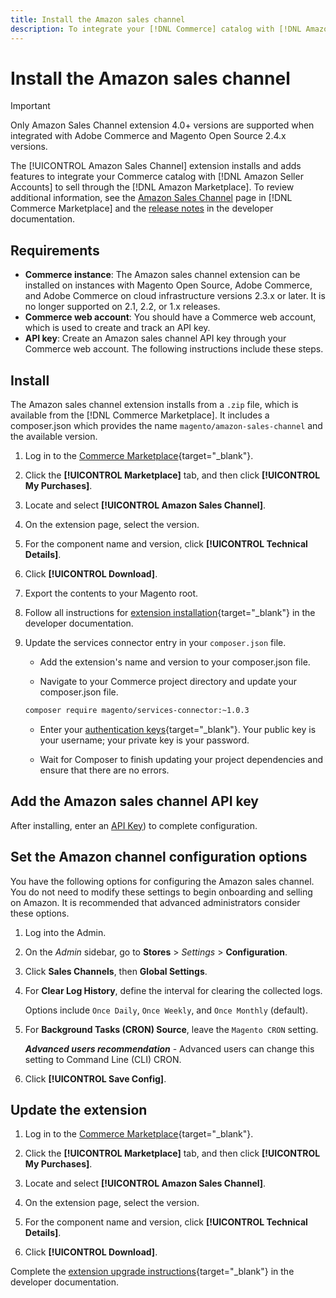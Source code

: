 ```yaml
---
title: Install the Amazon sales channel
description: To integrate your [!DNL Commerce] catalog with [!DNL Amazon Seller Accounts] and sell through the [!DNL Amazon Marketplace], download and install the Amazon sales channel extension.
---
```


# Install the Amazon sales channel

>[!IMPORTANT]
>
>Only Amazon Sales Channel extension 4.0+ versions are supported when integrated with Adobe Commerce and Magento Open Source 2.4.x versions.

The [!UICONTROL Amazon Sales Channel] extension installs and adds features to integrate your Commerce catalog with [!DNL Amazon Seller Accounts] to sell through the [!DNL Amazon Marketplace]. To review additional information, see the [Amazon Sales Channel](https://marketplace.magento.com/magento-module-amazon.html) page in [!DNL Commerce Marketplace] and the [release notes](https://devdocs.magento.com/extensions/amazon-sales/release-notes/) in the developer documentation.

## Requirements

-  **Commerce instance**: The Amazon sales channel extension can be installed on instances with Magento Open Source, Adobe Commerce, and Adobe Commerce on cloud infrastructure versions 2.3.x or later. It is no longer supported on 2.1, 2.2, or 1.x releases.
-  **Commerce web account**: You should have a Commerce web account, which is used to create and track an API key.
-  **API key**: Create an Amazon sales channel API key through your Commerce web account. The following instructions include these steps.

## Install

The Amazon sales channel extension installs from a `.zip` file, which is available from the [!DNL Commerce Marketplace]. It includes a composer.json which provides the name `magento/amazon-sales-channel` and the available version.

1. Log in to the [Commerce Marketplace](https://marketplace.magento.com/customer/account/){target="_blank"}.

1. Click the **[!UICONTROL Marketplace]** tab, and then click **[!UICONTROL My Purchases]**.

1. Locate and select **[!UICONTROL Amazon Sales Channel]**.

1. On the extension page, select the version.

1. For the component name and version, click **[!UICONTROL Technical Details]**.

1. Click **[!UICONTROL Download]**.

1. Export the contents to your Magento root.

1. Follow all instructions for [extension installation](https://devdocs.magento.com/extensions/install/){target="_blank"} in the developer documentation.

1. Update the services connector entry in your `composer.json` file.

   -  Add the extension's name and version to your composer.json file.

   -  Navigate to your Commerce project directory and update your composer.json file.

     ```bash
     composer require magento/services-connector:~1.0.3
     ```

   -  Enter your [authentication keys](https://devdocs.magento.com/guides/v2.4/install-gde/prereq/connect-auth.html){target="_blank"}. Your public key is your username; your private key is your password.

   -  Wait for Composer to finish updating your project dependencies and ensure that there are no errors.

## Add the Amazon sales channel API key

After installing, enter an [API Key](./amazon-verify-api-key.md)) to complete configuration.

## Set the Amazon channel configuration options

You have the following options for configuring the Amazon sales channel. You do not need to modify these settings to begin onboarding and selling on Amazon. It is recommended that advanced administrators consider these options.

1. Log into the Admin.

1. On the _Admin_ sidebar, go to **Stores** > _Settings_ > **Configuration**.

1. Click **Sales Channels**, then **Global Settings**.

1. For **Clear Log History**, define the interval for clearing the collected logs.

   Options include `Once Daily`, `Once Weekly`, and `Once Monthly` (default).

1. For **Background Tasks (CRON) Source**, leave the `Magento CRON` setting.
   
   **_Advanced users recommendation_** - Advanced users can change this setting to Command Line (CLI) CRON.

1. Click **[!UICONTROL Save Config]**.

## Update the extension

1. Log in to the [Commerce Marketplace](https://marketplace.magento.com/customer/account/){target="_blank"}.

1. Click the **[!UICONTROL Marketplace]** tab, and then click **[!UICONTROL My Purchases]**.

1. Locate and select **[!UICONTROL Amazon Sales Channel]**.

1. On the extension page, select the version.

1. For the component name and version, click **[!UICONTROL Technical Details]**.

1. Click **[!UICONTROL Download]**.

Complete the [extension upgrade instructions](https://devdocs.magento.com/extensions/install/#upgrade-an-extension){target="_blank"} in the developer documentation.
